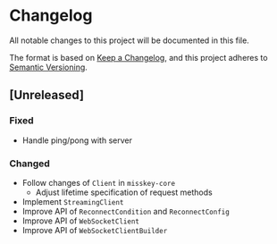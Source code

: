 # Changelog

All notable changes to this project will be documented in this file.

The format is based on [Keep a Changelog](https://keepachangelog.com/en/1.0.0/),
and this project adheres to [Semantic Versioning](https://semver.org/spec/v2.0.0.html).

## [Unreleased]

### Fixed

- Handle ping/pong with server

### Changed

- Follow changes of `Client` in `misskey-core`
  - Adjust lifetime specification of request methods
- Implement `StreamingClient`
- Improve API of `ReconnectCondition` and `ReconnectConfig`
- Improve API of `WebSocketClient`
- Improve API of `WebSocketClientBuilder`
